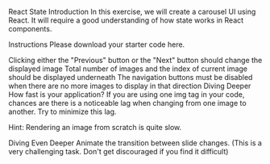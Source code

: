 React State
Introduction
In this exercise, we will create a carousel UI using React. It will require a good understanding of how state works in React components.

Instructions
Please download your starter code here.

Clicking either the "Previous" button or the "Next" button should change the displayed image
Total number of images and the index of current image should be displayed underneath
The navigation buttons must be disabled when there are no more images to display in that direction
Diving Deeper
How fast is your application? If you are using one img tag in your code, chances are there is a noticeable lag when changing from one image to another. Try to minimize this lag.

Hint: Rendering an image from scratch is quite slow.

Diving Even Deeper
Animate the transition between slide changes. (This is a very challenging task. Don't get discouraged if you find it difficult)
